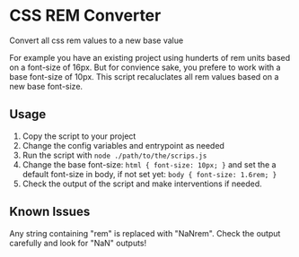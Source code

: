 # CSS REM Converter
Convert all css rem values to a new base value

For example you have an existing project using hunderts of rem units based on a font-size of 16px. But for convience sake, you prefere to work with a base font-size of 10px. This script recaluclates all rem values based on a new base font-size.

## Usage
1. Copy the script to your project
2. Change the config variables and entrypoint as needed
3. Run the script with `node ./path/to/the/scrips.js`
4. Change the base font-size: `html { font-size: 10px; }` and set the a default font-size in body, if not set yet: `body { font-size: 1.6rem; }`
5. Check the output of the script and make interventions if needed.

## Known Issues
Any string containing "rem" is replaced with "NaNrem". Check the output carefully and look for "NaN" outputs!
